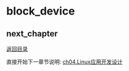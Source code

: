 # block_device

## next_chapter

[返回目录](./SUMMARY.md)

直接开始下一章节说明: [ch04.Linux应用开发设计](./ch04-00.application_design.md)
